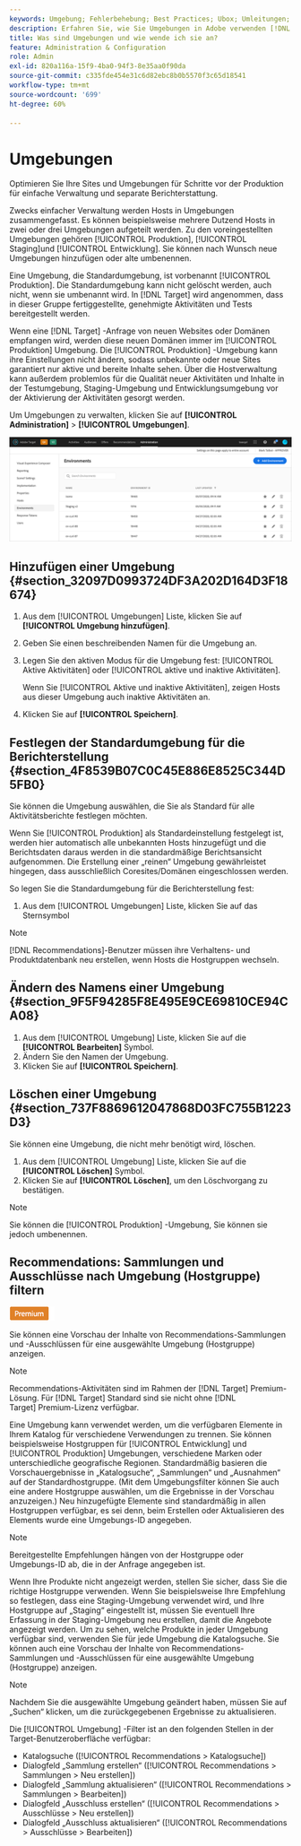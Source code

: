 ```yaml
---
keywords: Umgebung; Fehlerbehebung; Best Practices; Ubox; Umleitungen; Umleitung; Whitelist; Blacklist; Blockierungsliste; Zulassungsliste
description: Erfahren Sie, wie Sie Umgebungen in Adobe verwenden [!DNL Target] um Ihre Sites und Umgebungen vor der Produktion zu organisieren, um eine einfache Verwaltung und separate Berichterstattung zu ermöglichen.
title: Was sind Umgebungen und wie wende ich sie an?
feature: Administration & Configuration
role: Admin
exl-id: 820a116a-15f9-4ba0-94f3-8e35aa0f90da
source-git-commit: c335fde454e31c6d82ebc8b0b5570f3c65d18541
workflow-type: tm+mt
source-wordcount: '699'
ht-degree: 60%

---
```


# Umgebungen

Optimieren Sie Ihre Sites und Umgebungen für Schritte vor der Produktion für einfache Verwaltung und separate Berichterstattung.

Zwecks einfacher Verwaltung werden Hosts in Umgebungen zusammengefasst. Es können beispielsweise mehrere Dutzend Hosts in zwei oder drei Umgebungen aufgeteilt werden. Zu den voreingestellten Umgebungen gehören [!UICONTROL Produktion], [!UICONTROL Staging]und [!UICONTROL Entwicklung]. Sie können nach Wunsch neue Umgebungen hinzufügen oder alte umbenennen.

Eine Umgebung, die Standardumgebung, ist vorbenannt [!UICONTROL Produktion]. Die Standardumgebung kann nicht gelöscht werden, auch nicht, wenn sie umbenannt wird. In [!DNL Target] wird angenommen, dass in dieser Gruppe fertiggestellte, genehmigte Aktivitäten und Tests bereitgestellt werden.

Wenn eine [!DNL Target] -Anfrage von neuen Websites oder Domänen empfangen wird, werden diese neuen Domänen immer im [!UICONTROL Produktion] Umgebung. Die [!UICONTROL Produktion] -Umgebung kann ihre Einstellungen nicht ändern, sodass unbekannte oder neue Sites garantiert nur aktive und bereite Inhalte sehen. Über die Hostverwaltung kann außerdem problemlos für die Qualität neuer Aktivitäten und Inhalte in der Testumgebung, Staging-Umgebung und Entwicklungsumgebung vor der Aktivierung der Aktivitäten gesorgt werden.

Um Umgebungen zu verwalten, klicken Sie auf **[!UICONTROL Administration]** > **[!UICONTROL Umgebungen]**.

![Umgebungsliste](/help/administrating-target/assets/environments.png)

## Hinzufügen einer Umgebung {#section_32097D0993724DF3A202D164D3F18674}

1. Aus dem [!UICONTROL Umgebungen] Liste, klicken Sie auf **[!UICONTROL Umgebung hinzufügen]**.
1. Geben Sie einen beschreibenden Namen für die Umgebung an.
1. Legen Sie den aktiven Modus für die Umgebung fest: [!UICONTROL Aktive Aktivitäten] oder [!UICONTROL aktive und inaktive Aktivitäten].

   Wenn Sie [!UICONTROL Aktive und inaktive Aktivitäten], zeigen Hosts aus dieser Umgebung auch inaktive Aktivitäten an.

1. Klicken Sie auf **[!UICONTROL Speichern]**.

## Festlegen der Standardumgebung für die Berichterstellung {#section_4F8539B07C0C45E886E8525C344D5FB0}

Sie können die Umgebung auswählen, die Sie als Standard für alle Aktivitätsberichte festlegen möchten.

Wenn Sie [!UICONTROL Produktion] als Standardeinstellung festgelegt ist, werden hier automatisch alle unbekannten Hosts hinzugefügt und die Berichtsdaten daraus werden in die standardmäßige Berichtsansicht aufgenommen. Die Erstellung einer „reinen“ Umgebung gewährleistet hingegen, dass ausschließlich Coresites/Domänen eingeschlossen werden.

So legen Sie die Standardumgebung für die Berichterstellung fest:

1. Aus dem [!UICONTROL Umgebungen] Liste, klicken Sie auf das Sternsymbol

>[!NOTE]
>
>[!DNL Recommendations]-Benutzer müssen ihre Verhaltens- und Produktdatenbank neu erstellen, wenn Hosts die Hostgruppen wechseln.

## Ändern des Namens einer Umgebung {#section_9F5F94285F8E495E9CE69810CE94CA08}

1. Aus dem [!UICONTROL Umgebung] Liste, klicken Sie auf die **[!UICONTROL Bearbeiten]** Symbol.
1. Ändern Sie den Namen der Umgebung.
1. Klicken Sie auf **[!UICONTROL Speichern]**.

## Löschen einer Umgebung {#section_737F8869612047868D03FC755B1223D3}

Sie können eine Umgebung, die nicht mehr benötigt wird, löschen.

1. Aus dem [!UICONTROL Umgebung] Liste, klicken Sie auf die **[!UICONTROL Löschen]** Symbol.
1. Klicken Sie auf **[!UICONTROL Löschen]**, um den Löschvorgang zu bestätigen.

>[!NOTE]
>
>Sie können die [!UICONTROL Produktion] -Umgebung, Sie können sie jedoch umbenennen.

## Recommendations: Sammlungen und Ausschlüsse nach Umgebung (Hostgruppe) filtern

![Premium-Zeichen](/help/assets/premium.png)

Sie können eine Vorschau der Inhalte von Recommendations-Sammlungen und -Ausschlüssen für eine ausgewählte Umgebung (Hostgruppe) anzeigen.

>[!NOTE]
>
>Recommendations-Aktivitäten sind im Rahmen der [!DNL Target] Premium-Lösung. Für [!DNL Target] Standard sind sie nicht ohne [!DNL Target] Premium-Lizenz verfügbar.

Eine Umgebung kann verwendet werden, um die verfügbaren Elemente in Ihrem Katalog für verschiedene Verwendungen zu trennen. Sie können beispielsweise Hostgruppen für [!UICONTROL Entwicklung] und [!UICONTROL Produktion] Umgebungen, verschiedene Marken oder unterschiedliche geografische Regionen. Standardmäßig basieren die Vorschauergebnisse in „Katalogsuche“, „Sammlungen“ und „Ausnahmen“ auf der Standardhostgruppe. (Mit dem Umgebungsfilter können Sie auch eine andere Hostgruppe auswählen, um die Ergebnisse in der Vorschau anzuzeigen.) Neu hinzugefügte Elemente sind standardmäßig in allen Hostgruppen verfügbar, es sei denn, beim Erstellen oder Aktualisieren des Elements wurde eine Umgebungs-ID angegeben.

>[!NOTE]
>
>Bereitgestellte Empfehlungen hängen von der Hostgruppe oder Umgebungs-ID ab, die in der Anfrage angegeben ist.


Wenn Ihre Produkte nicht angezeigt werden, stellen Sie sicher, dass Sie die richtige Hostgruppe verwenden. Wenn Sie beispielsweise Ihre Empfehlung so festlegen, dass eine Staging-Umgebung verwendet wird, und Ihre Hostgruppe auf „Staging“ eingestellt ist, müssen Sie eventuell Ihre Erfassung in der Staging-Umgebung neu erstellen, damit die Angebote angezeigt werden. Um zu sehen, welche Produkte in jeder Umgebung verfügbar sind, verwenden Sie für jede Umgebung die Katalogsuche. Sie können auch eine Vorschau der Inhalte von Recommendations-Sammlungen und -Ausschlüssen für eine ausgewählte Umgebung (Hostgruppe) anzeigen.

>[!NOTE]
>Nachdem Sie die ausgewählte Umgebung geändert haben, müssen Sie auf „Suchen“ klicken, um die zurückgegebenen Ergebnisse zu aktualisieren.

Die [!UICONTROL Umgebung] -Filter ist an den folgenden Stellen in der Target-Benutzeroberfläche verfügbar:

* Katalogsuche ([!UICONTROL Recommendations > Katalogsuche])
* Dialogfeld „Sammlung erstellen“ ([!UICONTROL Recommendations > Sammlungen > Neu erstellen])
* Dialogfeld „Sammlung aktualisieren“ ([!UICONTROL Recommendations > Sammlungen > Bearbeiten])
* Dialogfeld „Ausschluss erstellen“ ([!UICONTROL Recommendations > Ausschlüsse > Neu erstellen])
* Dialogfeld „Ausschluss aktualisieren“ ([!UICONTROL Recommendations > Ausschlüsse > Bearbeiten])

